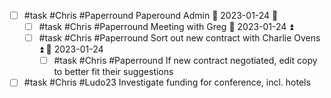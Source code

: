 - [ ] #task #Chris #Paperround Paperound Admin 📅 2023-01-24 🔼 
	- [ ] #task #Chris #Paperround Meeting with Greg 📅 2023-01-24 ⏫ 
	- [ ] #task #Chris #Paperround Sort out new contract with Charlie Ovens ⏫ 📅 2023-01-24 
		- [ ] #task #Chris #Paperround If new contract negotiated, edit copy to better fit their suggestions
- [ ] #task #Chris #Ludo23 Investigate funding for conference, incl. hotels 